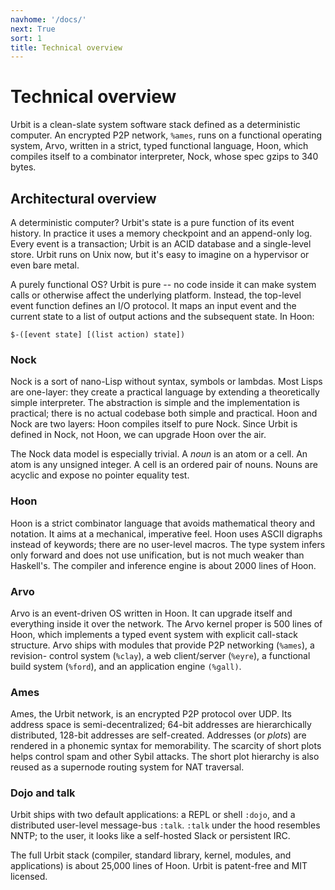 ```yaml
---
navhome: '/docs/'
next: True
sort: 1
title: Technical overview
---
```


# Technical overview

Urbit is a clean-slate system software stack defined as a deterministic
computer. An encrypted P2P network, `%ames`, runs on a functional operating
system, Arvo, written in a strict, typed functional language, Hoon, which
compiles itself to a combinator interpreter, Nock, whose spec gzips to 340
bytes.

## Architectural overview

A deterministic computer? Urbit's state is a pure function of its event history.
In practice it uses a memory checkpoint and an append-only log. Every event is a
transaction; Urbit is an ACID database and a single-level store. Urbit runs on
Unix now, but it's easy to imagine on a hypervisor or even bare metal.

A purely functional OS? Urbit is pure -- no code inside it can make system calls
or otherwise affect the underlying platform. Instead, the top-level event
function defines an I/O protocol. It maps an input event and the current state
to a list of output actions and the subsequent state. In Hoon:

    $-([event state] [(list action) state])

### Nock

Nock is a sort of nano-Lisp without syntax, symbols or lambdas. Most Lisps are
one-layer: they create a practical language by extending a theoretically simple
interpreter. The abstraction is simple and the implementation is practical;
there is no actual codebase both simple and practical. Hoon and Nock are two
layers: Hoon compiles itself to pure Nock. Since Urbit is defined in Nock, not
Hoon, we can upgrade Hoon over the air.

The Nock data model is especially trivial. A *noun* is an atom or a cell. An
atom is any unsigned integer. A cell is an ordered pair of nouns. Nouns are
acyclic and expose no pointer equality test.

### Hoon

Hoon is a strict combinator language that avoids mathematical theory and
notation. It aims at a mechanical, imperative feel. Hoon uses ASCII digraphs
instead of keywords; there are no user-level macros. The type system infers only
forward and does not use unification, but is not much weaker than Haskell's. The
compiler and inference engine is about 2000 lines of Hoon.

### Arvo

Arvo is an event-driven OS written in Hoon. It can upgrade itself and everything
inside it over the network. The Arvo kernel proper is 500 lines of Hoon, which
implements a typed event system with explicit call-stack structure. Arvo ships
with modules that provide P2P networking (`%ames`), a revision- control system
(`%clay`), a web client/server (`%eyre`), a functional build system (`%ford`),
and an application engine `(%gall)`.

### Ames

Ames, the Urbit network, is an encrypted P2P protocol over UDP. Its address
space is semi-decentralized; 64-bit addresses are hierarchically distributed,
128-bit addresses are self-created. Addresses (or *plots*) are rendered in a
phonemic syntax for memorability. The scarcity of short plots helps control spam
and other Sybil attacks. The short plot hierarchy is also reused as a supernode
routing system for NAT traversal.

### Dojo and talk

Urbit ships with two default applications: a REPL or shell `:dojo`, and a
distributed user-level message-bus `:talk`. `:talk` under the hood resembles
NNTP; to the user, it looks like a self-hosted Slack or persistent IRC.

The full Urbit stack (compiler, standard library, kernel, modules, and
applications) is about 25,000 lines of Hoon. Urbit is patent-free and MIT
licensed.
